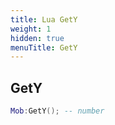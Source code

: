 ```yaml
---
title: Lua GetY
weight: 1
hidden: true
menuTitle: GetY
---
```

## GetY
```lua
Mob:GetY(); -- number
```